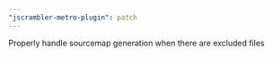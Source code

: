 ```yaml
---
"jscrambler-metro-plugin": patch
---
```


Properly handle sourcemap generation when there are excluded files
